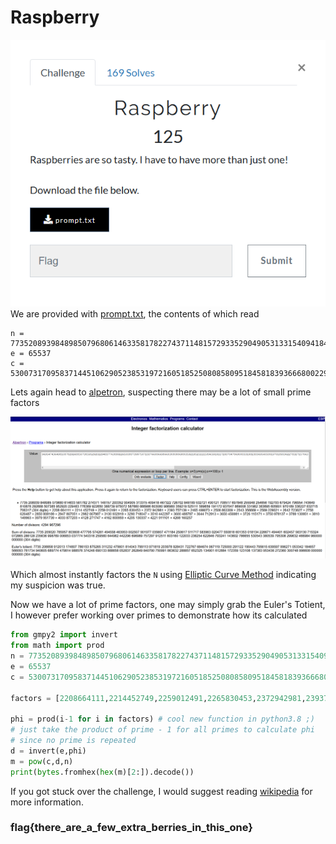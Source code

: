 # Raspberry

![](Capture.PNG)
We are provided with [prompt.txt](prompt.txt), the contents of which read
```
n = 7735208939848985079680614633581782274371148157293352904905313315409418467322726702848189532721490121708517697848255948254656192793679424796954743649810878292688507385952920229483776389922650388739975072587660866986603080986980359219525111589659191172937047869008331982383695605801970189336227832715706317
e = 65537
c = 5300731709583714451062905238531972160518525080858095184581839366680022995297863013911612079520115435945472004626222058696229239285358638047675780769773922795279074074633888720787195549544835291528116093909456225670152733191556650639553906195856979794273349598903501654956482056938935258794217285615471681
```

Lets again head to [alpetron](https://www.alpertron.com.ar/ECM.HTM), suspecting there may be a lot of small prime factors

![](alpetron.PNG)

Which almost instantly factors the `N` using [Elliptic Curve Method](https://en.wikipedia.org/wiki/Lenstra_elliptic-curve_factorization) indicating my suspicion was true.

Now we have a lot of prime factors, one may simply grab the Euler's Totient, I however prefer working over primes to demonstrate how its calculated

```python
from gmpy2 import invert
from math import prod
n = 7735208939848985079680614633581782274371148157293352904905313315409418467322726702848189532721490121708517697848255948254656192793679424796954743649810878292688507385952920229483776389922650388739975072587660866986603080986980359219525111589659191172937047869008331982383695605801970189336227832715706317
e = 65537
c = 5300731709583714451062905238531972160518525080858095184581839366680022995297863013911612079520115435945472004626222058696229239285358638047675780769773922795279074074633888720787195549544835291528116093909456225670152733191556650639553906195856979794273349598903501654956482056938935258794217285615471681

factors = [2208664111,2214452749,2259012491,2265830453,2372942981,2393757139,2465499073,2508863309,2543358889,2589229021,2642723827,2758626487,2850808189,2947867051,2982067987,3130932919,3290718047,3510442297,3600488797,3644712913,3650456981,3726115171,3750978137,3789130951,3810149963,3979951739,4033877203,4128271747,4162800959,4205130337,4221911101,4268160257]

phi = prod(i-1 for i in factors) # cool new function in python3.8 ;)
# just take the product of prime - 1 for all primes to calculate phi
# since no prime is repeated
d = invert(e,phi)
m = pow(c,d,n)
print(bytes.fromhex(hex(m)[2:]).decode())
```

If you got stuck over the challenge, I would suggest reading [wikipedia](https://en.wikipedia.org/wiki/Euler%27s_totient_function) for more information.  
### flag{there_are_a_few_extra_berries_in_this_one}

